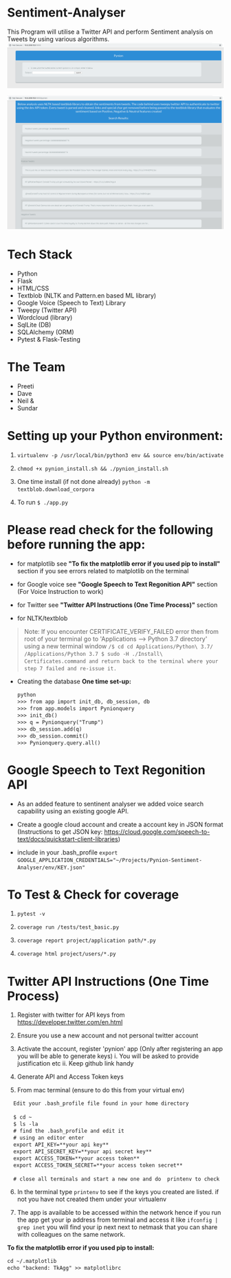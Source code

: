 # Sentiment-Analyser
This Program will utilise a Twitter API and perform Sentiment analysis on Tweets by using various algorithms.
![Initial Screen](Page1.png)

![Results Screen](Results.png)

# Tech Stack
- Python
- Flask
- HTML/CSS
- Textblob (NLTK and Pattern.en based ML library)
- Google Voice (Speech to Text) Library
- Tweepy (Twitter API)
- Wordcloud (library)
- SqlLite (DB)
- SQLAlchemy (ORM)
- Pytest & Flask-Testing

# The Team
- Preeti
- Dave
- Neil &
- Sundar


# Setting up your Python environment:

1. ```virtualenv -p /usr/local/bin/python3 env && source env/bin/activate``` 

2. ```chmod +x pynion_install.sh && ./pynion_install.sh```

3. One time install (if not done already) ```python -m textblob.download_corpora```

4. To run ```$ ./app.py```

# Please read check for the following before running the app:

 - for matplotlib see **"To fix the matplotlib error if you used pip to install"** section if you see errors related to matplotlib on the terminal

 - for Google voice see **"Google Speech to Text Regonition API"** section (For Voice Instruction to work)

 - for Twitter see **"Twitter API Instructions (One Time Process)"** section
 
 - for NLTK/textblob
 > Note: If you encounter CERTIFICATE_VERIFY_FAILED error then from root of your terminal go to 'Applications --> Python 
 > 3.7 directory' using a new terminal window
    ```
    /$ cd cd Applications/Python\ 3.7/
    /Applications/Python 3.7 $ sudo -H ./Install\ Certificates.command
    and return back to the terminal where your step 7 failed and re-issue it.
    ```

 - Creating the database
    **One time set-up:**
      ```
      python
      >>> from app import init_db, db_session, db
      >>> from app.models import Pynionquery
      >>> init_db()
      >>> q = Pynionquery("Trump")
      >>> db_session.add(q)
      >>> db_session.commit()
      >>> Pynionquery.query.all()
      ```

# Google Speech to Text Regonition API

- As an added feature to sentinent analyser we added voice search capability using an existing google API.

- Create a google cloud account and create a account key in JSON format (Instructions to get JSON key: https://cloud.google.com/speech-to-text/docs/quickstart-client-libraries)

- include in your .bash_profile ```export GOOGLE_APPLICATION_CREDENTIALS="~/Projects/Pynion-Sentiment-Analyser/env/KEY.json"```


# To Test & Check for coverage

1. ```pytest -v```

2. ```coverage run /tests/test_basic.py```

3. ```coverage report project/application path/*.py```

4. ```coverage html project/users/*.py```

# Twitter API Instructions (One Time Process)

1. Register with twitter for API keys from https://developer.twitter.com/en.html

2. Ensure you use a new account and not personal twitter account

3. Activate the account, register 'pynion' app (Only after registering an app you will be able to generate keys)
  i. You will be asked to provide justification etc
  ii. Keep github link handy

4. Generate API and Access Token keys

5. From mac terminal (ensure to do this from your virtual env)

```
  Edit your .bash_profile file found in your home directory

  $ cd ~
  $ ls -la
  # find the .bash_profile and edit it
  # using an editor enter
  export API_KEY=**your api key**
  export API_SECRET_KEY=**your api secret key**
  export ACCESS_TOKEN=**your access token**
  export ACCESS_TOKEN_SECRET=**your access token secret**

  # close all terminals and start a new one and do  printenv to check

```

6. In the terminal type ```printenv``` to see if the keys you created are listed. if not you have not created them under your virtualenv

7. The app is available to be accessed within the network hence if you run the app get your ip address from terminal and access it like ```ifconfig | grep inet``` you will find your ip next next to netmask that you can share with colleagues on the same network.

**To fix the matplotlib error if you used pip to install:**
  ```
  cd ~/.matplotlib
  echo "backend: TkAgg" >> matplotlibrc
  ```

